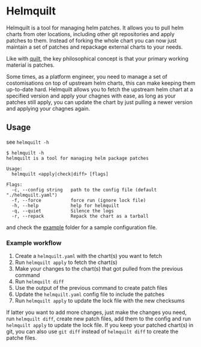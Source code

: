 # Helmquilt

Helmquilt is a tool for managing helm patches. It allows you to pull helm charts from oter locations, including other git repositories and apply patches to them.
Instead of forking the whole chart you can now just maintain a set of patches and repackage external charts to your needs.

Like with [quilt](https://www.man7.org/linux/man-pages/man1/quilt.1.html), the key philosophical concept is that your primary working material is patches.

Some times, as a platform engineer, you need to manage a set of costomisations on top of upstream helm charts, this can make keeping them up-to-date hard.
Helmquilt allows you to fetch the upstream helm chart at a specified version and apply your chagnes with ease, as long as your patches still apply, you can update the chart by just pulling a newer version and applying your chagnes again.

## Usage

see `helmquilt -h`

```console
$ helmquilt -h
helmquilt is a tool for managing helm package patches

Usage:
  helmquilt <apply|check|diff> [flags]

Flags:
  -c, --config string   path to the config file (default "./helmquilt.yaml")
  -f, --force           force run (ignore lock file)
  -h, --help            help for helmquilt
  -q, --quiet           Silence the logs
  -r, --repack          Repack the chart as a tarball
```

and check the [example](./example/) folder for a sample configuration file.

### Example workflow

1. Create a `helmquilt.yaml` with the chart(s) you want to fetch
2. Run `helmquilt apply` to fetch the chart(s)
3. Make your changes to the chart(s) that got pulled from the previous command
4. Run `helmquilt diff`
5. Use the output of the previous command to create patch files
6. Update the `helmquilt.yaml` config file to include the patches
7. Run `helmquilt apply` to update the lock file with the new checksums

If latter you want to add more changes, just make the changes you need, run `helmquilt diff`, create new patch files, add them to the config and run `helmquilt apply` to update the lock file.
If you keep your patched chart(s) in git, you can also use `git diff` instead of `helmquilt diff` to create the patche files.

